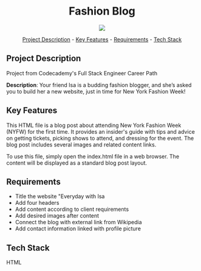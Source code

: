 <h1 align="center">Fashion Blog</h1>
<p align="center">
<img width="auto" height="auto" src="https://github.com/Raaagan/codecademy-fullstack/blob/main/fashion_blog/resources/images/fashion_blog.gif"/>
</p>

<p align="center"><a href="#project-description">Project Description</a> - <a href="#key-features">Key Features</a> - <a href="#Requirements">Requirements</a> - <a href="#technology-stack">Tech Stack</a></p>

## Project Description

Project from Codecademy's Full Stack Engineer Career Path

**Description**: Your friend Isa is a budding fashion blogger, and she’s asked you to build her a new website, just in time for New York Fashion Week!

## Key Features

This HTML file is a blog post about attending New York Fashion Week (NYFW) for the first time. It provides an insider's guide with tips and advice on getting tickets, picking shows to attend, and dressing for the event. The blog post includes several images and related content links.

To use this file, simply open the index.html file in a web browser. The content will be displayed as a standard blog post layout.

## Requirements
- Title the website "Everyday with Isa
- Add four headers
- Add content according to client requirements
- Add desired images after content
- Connect the blog with external link from Wikipedia
- Add contact information linked with profile picture


## Tech Stack

HTML
